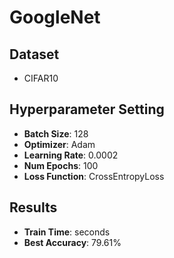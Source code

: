 # GoogleNet


## Dataset

- CIFAR10

## Hyperparameter Setting

- **Batch Size**: 128
- **Optimizer**: Adam
- **Learning Rate**: 0.0002
- **Num Epochs**: 100
- **Loss Function**: CrossEntropyLoss

## Results

- **Train Time**:  seconds
- **Best Accuracy**: 79.61%
